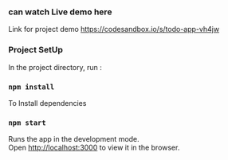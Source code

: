 ### can watch Live demo here

Link for project demo https://codesandbox.io/s/todo-app-vh4jw

### Project SetUp

In the project directory, run :

### `npm install` 
To Install dependencies

### `npm start`

Runs the app in the development mode.<br />
Open [http://localhost:3000](http://localhost:3000) to view it in the browser.


